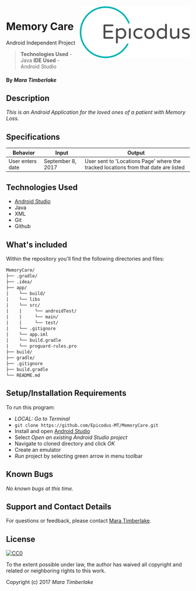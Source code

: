 <img src="epicodus.png" align="right">

# Memory Care
Android Independent Project
> **Technologies Used** - Java
> **IDE Used** - Android Studio

#### By _**Mara Timberlake**_

## Description
_This is an Android Application for the loved ones of a patient with Memory Loss._

## Specifications
|Behavior|Input|Output|
|---|---|---|
|User enters date|September 8, 2017|User sent to 'Locations Page' where the tracked locations from that date are listed|

## Technologies Used

* [Android Studio](https://developer.android.com/studio/index.html)
* Java
* XML
* Git
* Github

## What's included
Within the repository you'll find the following directories and files:

```
MemoryCare/
├── .gradle/
├── .idea/
├── app/
|    └── build/
|    └── libs
|    └── src/
|    |     └── androidTest/
|    |     └── main/
|    |     └── test/
|    └── .gitignore
|    └── app.iml
|    └── build.gradle
|    └── proguard-rules.pro
├── build/
├── gradle/
├── .gitignore
├── build.gradle
└── README.md
```

## Setup/Installation Requirements
To run this program:
  * _LOCAL: Go to Terminal_
  * `git clone https://github.com/Epicodus-MT/MemoryCare.git`
  * Install and open [Android Studio](https://developer.android.com/studio/index.html)
  * Select _Open an existing Android Studio project_
  * Navigate to cloned directory and click *OK*
  * Create an emulator
  * *Run* project by selecting green arrow in menu toolbar

## Known Bugs
_No known bugs at this time._

## Support and Contact Details
For questions or feedback, please contact [Mara Timberlake](<contact-info.md>).

## License
[![CC0](https://licensebuttons.net/p/zero/1.0/88x31.png)](https://opensource.org/licenses/MIT)

To the extent possible under law, the author has waived all copyright and related or neighboring rights to this work.

Copyright (c) 2017 *_Mara Timberlake_*
